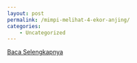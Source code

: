 ```yaml
---
layout: post
permalink: /mimpi-melihat-4-ekor-anjing/
categories:
    - Uncategorized
---
```


[Baca Selengkapnya](/03)